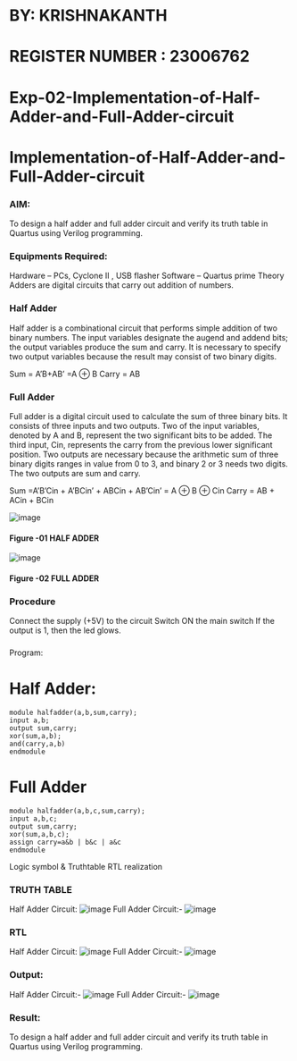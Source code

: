 # BY: KRISHNAKANTH
# REGISTER NUMBER : 23006762
# Exp-02-Implementation-of-Half-Adder-and-Full-Adder-circuit

# Implementation-of-Half-Adder-and-Full-Adder-circuit
### AIM:
To design a half adder and full adder circuit and verify its truth table in Quartus using Verilog programming.

### Equipments Required:
Hardware – PCs, Cyclone II , USB flasher
Software – Quartus prime
Theory
Adders are digital circuits that carry out addition of numbers.

### Half Adder
Half adder is a combinational circuit that performs simple addition of two binary numbers. The input variables designate the augend and addend bits; the output variables produce the sum and carry. It is necessary to specify two output variables because the result may consist of two binary digits.

Sum = A’B+AB’ =A ⊕ B Carry = AB

### Full Adder
Full adder is a digital circuit used to calculate the sum of three binary bits. It consists of three inputs and two outputs. Two of the input variables, denoted by A and B, represent the two significant bits to be added. The third input, Cin, represents the carry from the previous lower significant position. Two outputs are necessary because the arithmetic sum of three binary digits ranges in value from 0 to 3, and binary 2 or 3 needs two digits. The two outputs are sum and carry.

Sum =A’B’Cin + A’BCin’ + ABCin + AB’Cin’ = A ⊕ B ⊕ Cin Carry = AB + ACin + BCin

 ![image](https://user-images.githubusercontent.com/36288975/163552156-a13e5a56-c638-4110-97d9-8896907c8d25.png)

#### Figure -01 HALF ADDER 


![image](https://user-images.githubusercontent.com/36288975/163552057-b3547877-6d07-45b4-b7e0-bcfebfad9e1d.png)

#### Figure -02 FULL ADDER 

### Procedure

Connect the supply (+5V) to the circuit
Switch ON the main switch
If the output is 1, then the led glows.
### 
Program:
# Half Adder:
```
module halfadder(a,b,sum,carry);
input a,b;
output sum,carry;
xor(sum,a,b);
and(carry,a,b)
endmodule
```
# Full Adder
```
module halfadder(a,b,c,sum,carry);
input a,b,c;
output sum,carry;
xor(sum,a,b,c);
assign carry=a&b | b&c | a&c
endmodule
```
Logic symbol & Truthtable
RTL realization

### TRUTH TABLE 
Half Adder Circuit:
![image](https://github.com/Krishnakanth23006762/Exp-02-Implementation-of-Half-Adder-and-Full-Adder-circuit/assets/138849446/84fe2dfb-ab2e-46b9-8689-e416047c8fc8)
Full Adder Circuit:-
![image](https://github.com/Krishnakanth23006762/Exp-02-Implementation-of-Half-Adder-and-Full-Adder-circuit/assets/138849446/69eb05f1-2112-4a3a-96a2-128846fc4446)

### RTL
Half Adder Circuit:
![image](https://github.com/Krishnakanth23006762/Exp-02-Implementation-of-Half-Adder-and-Full-Adder-circuit/assets/138849446/b62d0b89-2ae1-4c66-a0db-b1f03ea0e16b)
Full Adder Circuit:-
![image](https://github.com/Krishnakanth23006762/Exp-02-Implementation-of-Half-Adder-and-Full-Adder-circuit/assets/138849446/b0ff4b9c-d7dc-4229-82df-d2866f9cc31e)

### Output:
Half Adder Circuit:-
![image](https://github.com/Krishnakanth23006762/Exp-02-Implementation-of-Half-Adder-and-Full-Adder-circuit/assets/138849446/ab9575e1-695c-46e7-bc3b-ed2440e7d734)
Full Adder Circuit:-
![image](https://github.com/Krishnakanth23006762/Exp-02-Implementation-of-Half-Adder-and-Full-Adder-circuit/assets/138849446/6d94b0e2-bcd1-4d5f-a882-3a83f519bb8b)

### Result:
To design a half adder and full adder circuit and verify its truth table in Quartus using Verilog programming.
